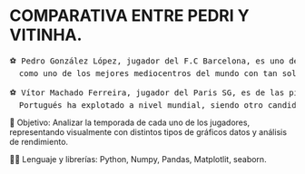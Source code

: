 # COMPARATIVA ENTRE PEDRI Y VITINHA.
<pre>
⚽ Pedro González López, jugador del F.C Barcelona, es uno de los futbolistas con más futuro en el mundo, consolidándose actualmente
  como uno de los mejores mediocentros del mundo con tan solo 22 años.

⚽ Vítor Machado Ferreira, jugador del Paris SG, es de las piezas claves del equipo campeón de la Champions 24/25. Con 25 años el
  Portugués ha explotado a nivel mundial, siendo otro candidado a ocupar el puesto de mejor medio centro del mundo.
</pre>
👀 Objetivo: Analizar la temporada de cada uno de los jugadores, representando visualmente con distintos tipos de gráficos datos
y análisis de rendimiento.

🧑‍💻 Lenguaje y librerías: Python, Numpy, Pandas, Matplotlit, seaborn.
